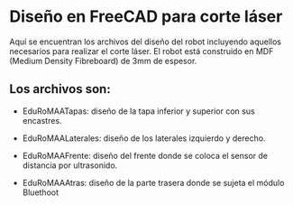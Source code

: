 # Diseño en FreeCAD para corte láser

Aquí se encuentran los archivos del diseño del robot incluyendo aquellos necesarios para realizar el corte láser.
El robot está construido en MDF (Medium Density Fibreboard) de 3mm de espesor.

## Los archivos son:

* EduRoMAATapas: diseño de la tapa inferior y superior con sus encastres.

* EduRoMAALaterales: diseño de los laterales izquierdo y derecho. 

* EduRoMAAFrente: diseño del frente donde se coloca el sensor de distancia por ultrasonido.

* EduRoMAAAtras: diseño de la parte trasera donde se sujeta el módulo Bluethoot

